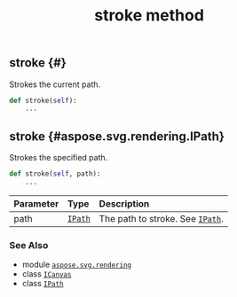 ﻿---
title: stroke method
second_title: Aspose.SVG for Python via .NET API References
description: 
type: docs
weight: 240
url: /python-net/aspose.svg.rendering/icanvas/stroke/
is_root: false
---

## stroke {#}

Strokes the current path.



```python
def stroke(self):
    ...
```




## stroke {#aspose.svg.rendering.IPath}

Strokes the specified path.



```python
def stroke(self, path):
    ...
```


| Parameter | Type | Description |
| :- | :- | :- |
| path | [`IPath`](/svg/python-net/aspose.svg.rendering/ipath) | The path to stroke. See [`IPath`](/svg/python-net/aspose.svg.rendering/ipath). |



### See Also
* module [`aspose.svg.rendering`](../../)
* class [`ICanvas`](/svg/python-net/aspose.svg.rendering/icanvas)
* class [`IPath`](/svg/python-net/aspose.svg.rendering/ipath)
